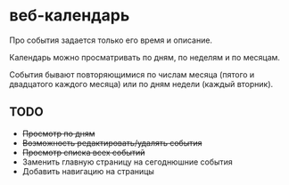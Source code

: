 веб-календарь
=============

Про события задается только его время и описание.

Календарь можно просматривать по дням, по неделям и по месяцам.

События бывают повторяющимися по числам месяца (пятого и двадцатого
каждого месяца) или по дням недели (каждый вторник).


TODO
----

* ~~Просмотр по дням~~
* ~~Возможность редактировать/удалять события~~
* ~~Просмотр списка всех событий~~
* Заменить главную страницу на сегоднюшние события
* Добавить навигацию на страницы